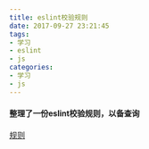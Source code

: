 ```yaml
---
title: eslint校验规则
date: 2017-09-27 23:21:45
tags:
- 学习
- eslint
- js
categories:
- 学习
- js
---
```

#### 整理了一份eslint校验规则，以备查询
[规则](https://github.com/bingzhe/Util/blob/master/.eslintrc.js)
